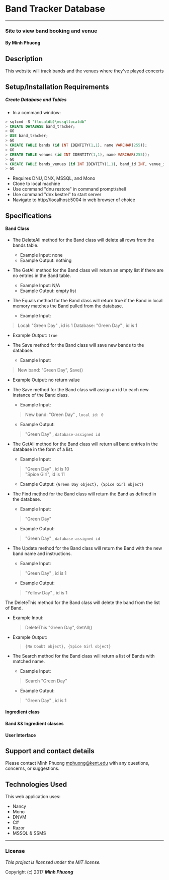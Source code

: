 # Band Tracker Database
----
### Site to view band booking and venue

#### By Minh Phuong

## Description

This website will track bands and the venues where they've played concerts

## Setup/Installation Requirements

##### Create Database and Tables
* In a command window:
```sql
> sqlcmd -S "(localdb)\mssqllocaldb"
> CREATE DATABASE band_tracker;
> GO
> USE band_tracker;
> GO
> CREATE TABLE bands (id INT IDENTITY(1,1), name VARCHAR(255));
> GO
> CREATE TABLE venues (id INT IDENTITY(1,1), name VARCHAR(255));
> GO
> CREATE TABLE bands_venues (id INT IDENTITY(1,1), band_id INT, venue_id INT);
> GO
```
* Requires DNU, DNX, MSSQL, and Mono
* Clone to local machine
* Use command "dnu restore" in command prompt/shell
* Use command "dnx kestrel" to start server
* Navigate to http://localhost:5004 in web browser of choice

## Specifications

#### Band Class

* The DeleteAll method for the Band class will delete all rows from the bands table.
  * Example Input: none
  * Example Output: nothing

* The GetAll method for the Band class will return an empty list if there are no entries in the Band table.
  * Example Input: N/A
  * Example Output: empty list

* The Equals method for the Band class will return true if the Band in local memory matches the Band pulled from the database.
  * Example Input:  
  
> Local: "Green Day" , id is 1
> Database: "Green Day" , id is 1
  * Example Output: `true`

* The Save method for the Band class will save new bands to the database.
  * Example Input:  
> New band: "Green Day", Save()
  * Example Output: no return value

* The Save method for the Band class will assign an id to each new instance of the Band class.
  * Example Input:  
  > New band: "Green Day" , `local id: 0`  
  * Example Output:  
  > "Green Day" , `database-assigned id`  

* The GetAll method for the Band class will return all band entries in the database in the form of a list.
  * Example Input:  
  > "Green Day" , id is 10  
  > "Spice Girl", id is 11  
  * Example Output: `{Green Day object}, {Spice Girl object}`

* The Find method for the Band class will return the Band as defined in the database.
  * Example Input:
  > "Green Day"
  * Example Output:
  > "Green Day" , `database-assigned id`

* The Update method for the Band class will return the Band with the new band name and instructions.
  * Example Input:
  > "Green Day" , id is 1
  * Example Output:
  > "Yellow Day" , id is 1

The DeleteThis method for the Band class will delete the band from the list of Band.
* Example Input:
  > DeleteThis "Green Day", GetAll()
* Example Output:
  > `{No Doubt object}, {Spice Girl object}`

* The Search method for the Band class will return a list of Bands with matched name.
  * Example Input:
  > Search "Green Day"
  * Example Output:
  > "Green Day" , id is 1



#### Ingredient class


#### Band && Ingredient classes

#### User Interface



## Support and contact details

Please contact Minh Phuong mphuong@kent.edu with any questions, concerns, or suggestions.


## Technologies Used

This web application uses:
* Nancy
* Mono
* DNVM
* C#
* Razor
* MSSQL & SSMS

****

### License

*This project is licensed under the MIT license.*

Copyright (c) 2017 _**Minh Phuong**_
